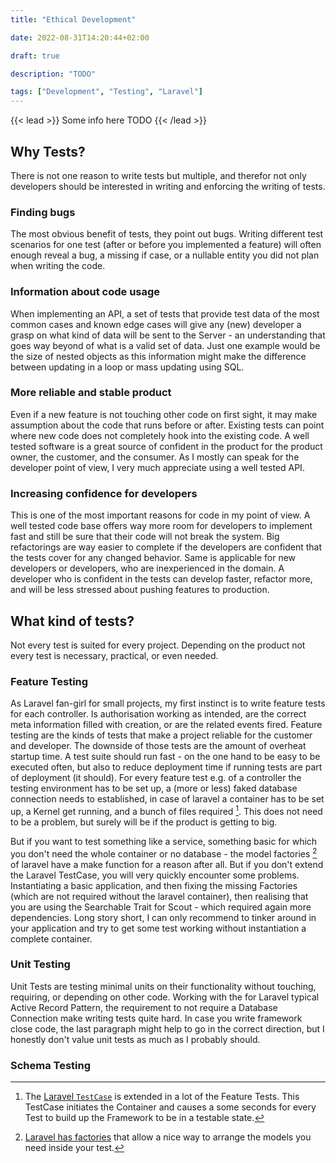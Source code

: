 ```yaml
---
title: "Ethical Development"

date: 2022-08-31T14:20:44+02:00

draft: true

description: "TODO"

tags: ["Development", "Testing", "Laravel"]
---
```


{{< lead >}}
Some info here TODO
{{< /lead >}}

## Why Tests?

There is not one reason to write tests but multiple, and therefor not only developers should be interested in writing
and enforcing the writing of tests.

### Finding bugs

The most obvious benefit of tests, they point out bugs. Writing different test scenarios for one test (after or before
you implemented a feature) will often enough reveal a bug, a missing if case, or a nullable entity you did not plan when
writing the code.

### Information about code usage

When implementing an API, a set of tests that provide test data of the most common cases and known edge cases will give
any (new) developer a grasp on what kind of data will be sent to the Server - an understanding that goes way beyond of
what is a valid set of data. Just one example would be the size of nested objects as this information might make the
difference between updating in a loop or mass updating using SQL.

### More reliable and stable product

Even if a new feature is not touching other code on first sight, it may make assumption about the code that runs before
or after. Existing tests can point where new code does not completely hook into the existing code.
A well tested software is a great source of confident in the product for the product owner, the customer, and the
consumer. As I mostly can speak for the developer point of view, I very much appreciate using a well tested API.

### Increasing confidence for developers

This is one of the most important reasons for code in my point of view. A well tested code base offers way more room for
developers to implement fast and still be sure that their code will not break the system. Big refactorings are way
easier to complete if the developers are confident that the tests cover for any changed behavior. Same is applicable for
new developers or developers, who are inexperienced in the domain. A developer who is confident in the tests can
develop faster, refactor more, and will be less stressed about pushing features to production.

## What kind of tests?

Not every test is suited for every project. Depending on the product not every test is necessary, practical, or even
needed.

### Feature Testing

As Laravel fan-girl for small projects, my first instinct is to write feature tests for each controller. Is
authorisation working as intended, are the correct meta information filled with creation, or are the related events
fired. Feature testing are the kinds of tests that make a project reliable for the customer and developer.
The downside of those tests are the amount of overheat startup time. A test suite should run fast - on the one hand
to be easy to be executed often, but also to reduce deployment time if running tests are part of deployment (it should).
For every feature test e.g. of a controller the testing environment has to be set up, a (more or less) faked database
connection needs to established, in case of laravel a container has to be set up, a Kernel get running, and a bunch of
files required [^testcontainer].
This does not need to be a problem, but surely will be if the product is getting to big.

[^testcontainer]: The [Laravel `TestCase`](https://laravel.com/docs/9.x/testing#the-creates-application-trait) is
extended in a lot of the Feature Tests. This TestCase initiates the Container and causes a some seconds for every Test
to build up the Framework to be in a testable state.

But if you want to test something like a service, something basic for which you don't need the whole container or no
database - the model factories [^factories] of laravel have a make function for a reason after all. But if you don't
extend the Laravel TestCase, you will very quickly encounter some problems. Instantiating a basic application, and then
fixing the missing Factories (which are not required without the laravel container), then realising that you are using
the Searchable Trait for Scout - which required again more dependencies.
Long story short, I can only recommend to tinker around in your application and try to get some test working without
instantiation a complete container.

[^factories]: [Laravel has factories](https://laravel.com/docs/9.x/eloquent-factories#instantiating-models) that allow a
nice way to arrange the models you need inside your test.

### Unit Testing

Unit Tests are testing minimal units on their functionality without touching, requiring, or depending on other code.
Working with the for Laravel typical Active Record Pattern, the requirement to not require a Database Connection make
writing tests quite hard. In case you write framework close code, the last paragraph might help to go in the correct
direction, but I honestly don't value unit tests as much as I probably should.

### Schema Testing 


